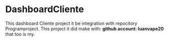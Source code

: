 # DashboardCliente
This dashboard Cliente project it be integration 
with repocitory Programproject. 
This project it did make with:
__github account: luanvape20__
that too is my.
